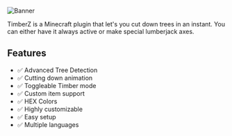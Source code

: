 ![Banner](https://cdn.modrinth.com/data/hjNMOOnF/images/e8fb857eda4377a96bcc794f13835ea85c83c126.png)

TimberZ is a Minecraft plugin that let's you cut down trees in an instant. You can either have it always active or make special lumberjack axes.

## Features
- ✅ Advanced Tree Detection
- ✅ Cutting down animation
- ✅ Toggleable Timber mode
- ✅ Custom item support
- ✅ HEX Colors
- ✅ Highly customizable
- ✅ Easy setup
- ✅ Multiple languages
